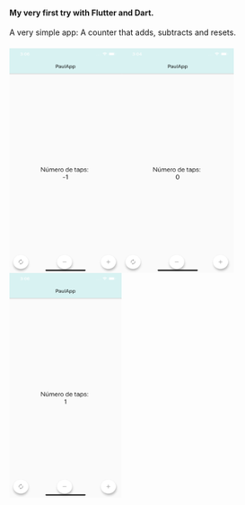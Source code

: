 #### My very first try with Flutter and Dart.
A very simple app: A counter that adds, subtracts and resets.
####
<img align="left" src="https://github.com/pauromeropau/paulapp/blob/master/simulator2.png" width="200" height="400" />
<img align="center" src="https://github.com/pauromeropau/paulapp/blob/master/simulator1.png" width="200" height="400" />
<img align="center" src="https://github.com/pauromeropau/paulapp/blob/master/simulator3.png" width="200" height="400" />



